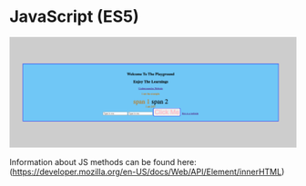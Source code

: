 # JavaScript (ES5)

![JS demo image](js-selectors.png)

Information about JS methods can be found here: (https://developer.mozilla.org/en-US/docs/Web/API/Element/innerHTML)